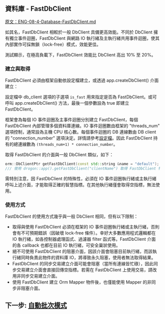 ## 資料庫 - FastDbClient

[原文：ENG-08-4-Database-FastDbClient.md](/ENG/ENG-08-4-Database-FastDbClient.md)

如其名，FastDbClient 相較於一般 DbClient 具備更高效能。不同於 DbClient 擁有獨立事件迴圈，FastDbClient 與網路 IO 執行緒及主執行緒共用事件迴圈，使其內部實作可採無鎖（lock-free）模式，效能更佳。

測試顯示，在極高負載下，FastDbClient 效能比 DbClient 高出 10% 至 20%。

### 建立與取得

FastDbClient 必須由框架自動依設定檔建立，或透過 app.createDbClient() 介面建立：

設定檔中 db_client 選項的子選項 `is_fast` 用來指定是否為 FastDbClient。或可呼叫 app.createDbClient() 方法，最後一個參數設為 true 即建立 FastDbClient。

框架會為每個 IO 事件迴圈及主事件迴圈分別建立 FastDbClient，每個 FastDbClient 內部管理多個資料庫連線。IO 事件迴圈數由框架的 "threads_num" 選項控制，通常設為主機 CPU 核心數。每個事件迴圈的 DB 連線數由 DB client 的 "connection_number" 選項決定。詳情請參考[設定檔](/JB_TW/ENG-11-Configuration-File.tw.md#db_clients)。因此 FastDbClient 持有的總連線數為 `(threads_num+1) * connection_number`。

取得 FastDbClient 的介面與一般 DbClient 類似，如下：

```c++
orm::DbClientPtr getFastDbClient(const std::string &name = "default");
/// 使用 drogon::app().getFastDbClient("clientName") 取得 FastDbClient 物件。
```

需特別注意，因 FastDbClient 的特殊性，必須在 IO 事件迴圈執行緒或主執行緒呼叫上述介面，才能取得正確的智慧指標。在其他執行緒僅會取得空指標，無法使用。

### 使用方式

FastDbClient 的使用方式幾乎與一般 DbClient 相同，但有以下限制：

- 取得與使用 FastDbClient 必須在框架的 IO 事件迴圈執行緒或主執行緒，否則會有不可預期錯誤（因破壞 lock-free 條件）。幸好大多數應用程式邏輯都在 IO 執行緒，如各控制器處理函式、過濾器 filter 函式等。FastDbClient 介面的各 callback 也都在目前 IO 執行緒，可安全巢狀使用。
- 絕不可使用 FastDbClient 的阻塞介面，因該介面會阻塞目前執行緒，而該執行緒同時負責此物件的資料庫 IO，將導致永久阻塞，使用者無法取得結果。
- FastDbClient 的同步交易建立介面可能會阻塞（當所有連線皆忙碌），因此同步交易建立介面會直接回傳空指標。若需在 FastDbClient 上使用交易，請改用非同步交易建立介面。
- 使用 FastDbClient 建立 Orm Mapper 物件後，也僅能使用 Mapper 的非同步非阻塞介面。

## 下一步: [自動批次模式](/JB_TW/ENG-08-5-Database-auto_batch.tw.md)
